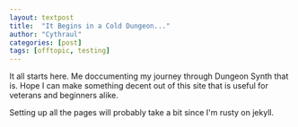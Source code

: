 ```yaml
---
layout: textpost
title:  "It Begins in a Cold Dungeon..."
author: "Cythraul"
categories: [post]
tags: [offtopic, testing]
---
```


It all starts here. Me doccumenting my journey through Dungeon Synth that is. Hope I can make something decent out of this site that is useful for veterans and beginners alike.

Setting up all the pages will probably take a bit since I'm rusty on jekyll.